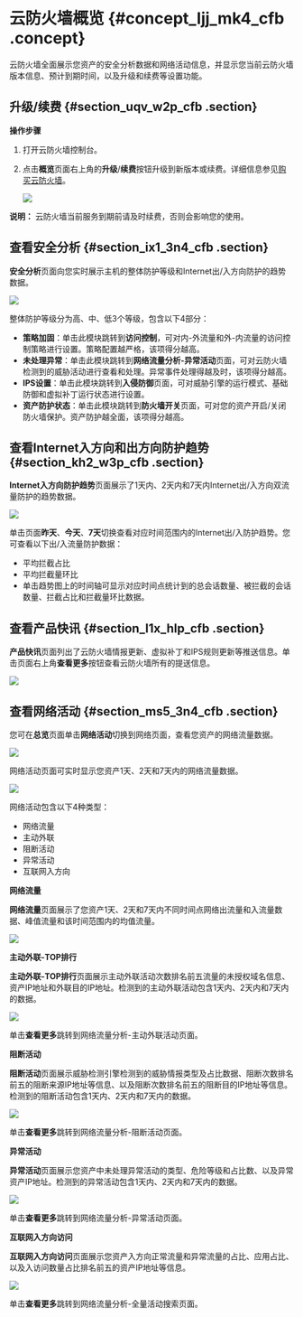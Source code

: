 # 云防火墙概览 {#concept_ljj_mk4_cfb .concept}

云防火墙全面展示您资产的安全分析数据和网络活动信息，并显示您当前云防火墙版本信息、预计到期时间，以及升级和续费等设置功能。

## 升级/续费 {#section_uqv_w2p_cfb .section}

**操作步骤**

1.  打开云防火墙控制台。
2.  点击**概览**页面右上角的**升级**/**续费**按钮升级到新版本或续费。详细信息参见[购买云防火墙](../../../../cn.zh-CN/产品定价/购买云防火墙.md#)。

    ![](http://static-aliyun-doc.oss-cn-hangzhou.aliyuncs.com/assets/img/21267/153682773411750_zh-CN.png)


**说明：** 云防火墙当前服务到期前请及时续费，否则会影响您的使用。

## 查看安全分析 {#section_ix1_3n4_cfb .section}

**安全分析**页面向您实时展示主机的整体防护等级和Internet出/入方向防护的趋势数据。

![](http://static-aliyun-doc.oss-cn-hangzhou.aliyuncs.com/assets/img/21267/153682773411751_zh-CN.png)

整体防护等级分为高、中、低3个等级，包含以下4部分：

-   **策略加固**：单击此模块跳转到**访问控制**，可对内-外流量和外-内流量的访问控制策略进行设置。策略配置越严格，该项得分越高。
-   **未处理异常**：单击此模块跳转到**网络流量分析-异常活动**页面，可对云防火墙检测到的威胁活动进行查看和处理。异常事件处理得越及时，该项得分越高。
-   **IPS设置**：单击此模块跳转到**入侵防御**页面，可对威胁引擎的运行模式、基础防御和虚拟补丁运行状态进行设置。
-   **资产防护状态**：单击此模块跳转到**防火墙开关**页面，可对您的资产开启/关闭防火墙保护。资产防护越全面，该项得分越高。

## 查看Internet入方向和出方向防护趋势 {#section_kh2_w3p_cfb .section}

**Internet入方向防护趋势**页面展示了1天内、2天内和7天内Internet出/入方向双流量防护的趋势数据。

![](http://static-aliyun-doc.oss-cn-hangzhou.aliyuncs.com/assets/img/21267/153682773411752_zh-CN.png)

单击页面**昨天**、**今天**、**7天**切换查看对应时间范围内的Internet出/入防护趋势。您可查看以下出/入流量防护数据：

-   平均拦截占比
-   平均拦截量环比
-   单击趋势图上的时间轴可显示对应时间点统计到的总会话数量、被拦截的会话数量、拦截占比和拦截量环比数据。

## 查看产品快讯 {#section_l1x_hlp_cfb .section}

**产品快讯**页面列出了云防火墙情报更新、虚拟补丁和IPS规则更新等推送信息。单击页面右上角**查看更多**按钮查看云防火墙所有的提送信息。

![](http://static-aliyun-doc.oss-cn-hangzhou.aliyuncs.com/assets/img/21267/153682773411753_zh-CN.png)

## 查看网络活动 {#section_ms5_3n4_cfb .section}

您可在**总览**页面单击**网络活动**切换到网络页面，查看您资产的网络流量数据。

![](http://static-aliyun-doc.oss-cn-hangzhou.aliyuncs.com/assets/img/21267/153682773411754_zh-CN.png)

网络活动页面可实时显示您资产1天、2天和7天内的网络流量数据。

![](http://static-aliyun-doc.oss-cn-hangzhou.aliyuncs.com/assets/img/21267/153682773511755_zh-CN.png)

网络活动包含以下4种类型：

-   网络流量
-   主动外联
-   阻断活动
-   异常活动
-   互联网入方向

**网络流量**

**网络流量**页面展示了您资产1天、2天和7天内不同时间点网络出流量和入流量数据、峰值流量和该时间范围内的均值流量。

![](http://static-aliyun-doc.oss-cn-hangzhou.aliyuncs.com/assets/img/21267/153682773511756_zh-CN.png)

**主动外联-TOP排行**

**主动外联-TOP排行**页面展示主动外联活动次数排名前五流量的未授权域名信息、资产IP地址和外联目的IP地址。检测到的主动外联活动包含1天内、2天内和7天内的数据。

![](http://static-aliyun-doc.oss-cn-hangzhou.aliyuncs.com/assets/img/21267/153682773511757_zh-CN.png)

单击**查看更多**跳转到网络流量分析-主动外联活动页面。

**阻断活动**

**阻断活动**页面展示威胁检测引擎检测到的威胁情报类型及占比数据、阻断次数排名前五的阻断来源IP地址等信息、以及阻断次数排名前五的阻断目的IP地址等信息。检测到的阻断活动包含1天内、2天内和7天内的数据。

![](http://static-aliyun-doc.oss-cn-hangzhou.aliyuncs.com/assets/img/21267/153682773511758_zh-CN.png)

单击**查看更多**跳转到网络流量分析-阻断活动页面。

**异常活动**

**异常活动**页面展示您资产中未处理异常活动的类型、危险等级和占比数、以及异常资产IP地址。检测到的异常活动包含1天内、2天内和7天内的数据。

![](http://static-aliyun-doc.oss-cn-hangzhou.aliyuncs.com/assets/img/21267/153682773511759_zh-CN.png)

单击**查看更多**跳转到网络流量分析-异常活动页面。

**互联网入方向访问**

**互联网入方向访问**页面展示您资产入方向正常流量和异常流量的占比、应用占比、以及入访问数量占比排名前五的资产IP地址等信息。

![](http://static-aliyun-doc.oss-cn-hangzhou.aliyuncs.com/assets/img/21267/153682773511760_zh-CN.png)

单击**查看更多**跳转到网络流量分析-全量活动搜索页面。

